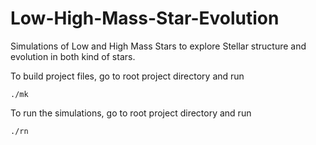 # Low-High-Mass-Star-Evolution
Simulations of Low and High Mass Stars to explore Stellar structure and evolution in both kind of stars. 

To build project files, go to root project directory and run
```
./mk 
```

To run the simulations, go to root project directory and run 
```
./rn
```
